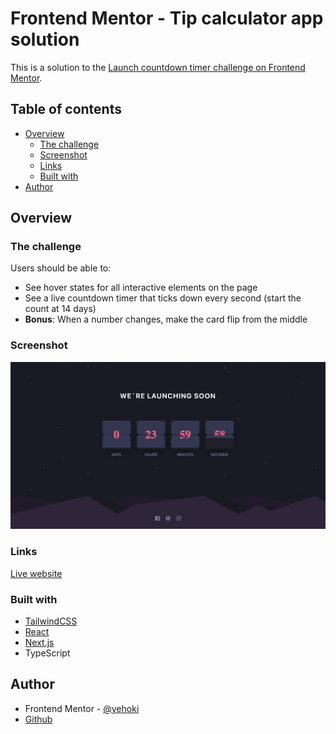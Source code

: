 # Frontend Mentor - Tip calculator app solution

This is a solution to the [Launch countdown timer challenge on Frontend Mentor](https://www.frontendmentor.io/challenges/launch-countdown-timer-N0XkGfyz-).

## Table of contents

- [Overview](#overview)
  - [The challenge](#the-challenge)
  - [Screenshot](#screenshot)
  - [Links](#links)
  - [Built with](#built-with)
- [Author](#author)

## Overview

### The challenge

Users should be able to:

- See hover states for all interactive elements on the page
- See a live countdown timer that ticks down every second (start the count at 14 days)
- **Bonus**: When a number changes, make the card flip from the middle

### Screenshot

![](./launch-countdown-screenshot.png)

### Links

[Live website](https://launch-countdown-flame.vercel.app/)

### Built with

- [TailwindCSS](https://tailwindcss.com/)
- [React](https://reactjs.org/)
- [Next.js](https://nextjs.org/)
- TypeScript

## Author
- Frontend Mentor - [@yehoki](https://www.frontendmentor.io/profile/yehoki)
- [Github](https://www.github.com/yehoki)